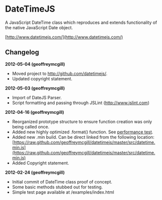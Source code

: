 # DateTimeJS

A JavaScript DateTime class which reproduces and extends functionality of the native JavaScript Date object. 

[http://www.datetimejs.com/](http://www.datetimejs.com/)

## Changelog

**2012-05-04 (geoffreymcgill)**

- Moved project to http://github.com/datetimejs/.
- Updated copyright statement.

**2012-05-03 (geoffreymcgill)**

- Import of DateJS Parser. 
- Script formatting and passing through JSLint (http://www.jslint.com)

**2012-04-16 (geoffreymcgill)**

- Reorganized prototype structure to ensure function creation was only being called once. 
- Added new highly optimized .format() function. See [performance test](http://jsperf.com/date-formatting/6/).
- Added new .min build. Can be direct linked from the following location: [https://raw.github.com/geoffreymcgill/datetimejs/master/src/datetime.min.js](https://raw.github.com/geoffreymcgill/datetimejs/master/src/datetime.min.js)
- Added Copyright statement.

**2012-02-24 (geoffreymcgill)**

- Initial commit of DateTime class proof of concept. 
- Some basic methods stubbed out for testing.
- Simple test page available at /examples/index.html